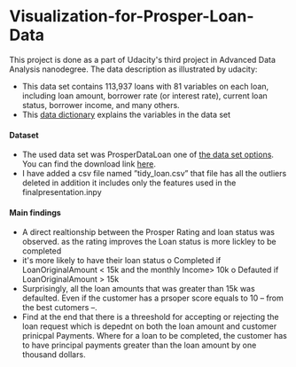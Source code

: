 # Visualization-for-Prosper-Loan-Data
This project is done as a part of Udacity's third project in Advanced Data Analysis nanodegree.
The data description as illustrated by udacity: 
- This data set contains 113,937 loans with 81 variables on each loan, including loan amount, borrower rate (or interest rate), current loan status, borrower income, and many others. 
- This <a href="https://docs.google.com/spreadsheets/d/1gDyi_L4UvIrLTEC6Wri5nbaMmkGmLQBk-Yx3z0XDEtI/edit#gid=0">data dictionary</a> explains the variables in the data set


#### Dataset 
- The used data set was ProsperDataLoan one of <a href="https://docs.google.com/document/d/e/2PACX-1vQmkX4iOT6Rcrin42vslquX2_wQCjIa_hbwD0xmxrERPSOJYDtpNc_3wwK_p9_KpOsfA6QVyEHdxxq7/pub">the data set options</a>. You can find the download 
link <a href="https://www.google.com/url?q=https://s3.amazonaws.com/udacity-hosted-downloads/ud651/prosperLoanData.csv&amp;sa=D&amp;ust=1581581520570000">here</a>. 
- I have added a csv file named ”tidy_loan.csv” that file has all the 
outliers deleted in addition it includes only the features used in the finalpresentation.inpy 

 

#### Main findings  
- A direct realtionship between the Prosper Rating and loan status was observed. as the rating 
improves the Loan status is more lickley to be completed 
- it's more likely to have their loan status 
o Completed if LoanOriginalAmount < 15k and the monthly Income> 10k 
o Defauted if LoanOriginalAmount > 15k 
- Surprisingly, all the loan amounts that was greater than 15k was defaulted. Even if the 
customer has a prsoper score equals to 10 – from the best cutomers –. 
- Find at the end that there is a threeshold for accepting or rejecting the loan request which is 
depednt on both the loan amount and customer prinicpal Payments. Where for a loan to be 
completed, the customer has to have principal payments greater than the loan amount by 
one thousand dollars.

